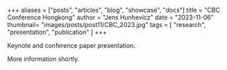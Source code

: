 +++
aliases = ["posts", "articles", "blog", "showcase", "docs"]
title = "CBC Conference Hongkong"
author = "Jens Hunhevicz"
date = "2023-11-06"
thumbnail= "images/posts/post11/CBC_2023.jpg"
tags = [
    "research",
    "presentation",
    "publication"
]
+++

Keynote and conference paper presentation.

<!--more-->

More information shortly.

